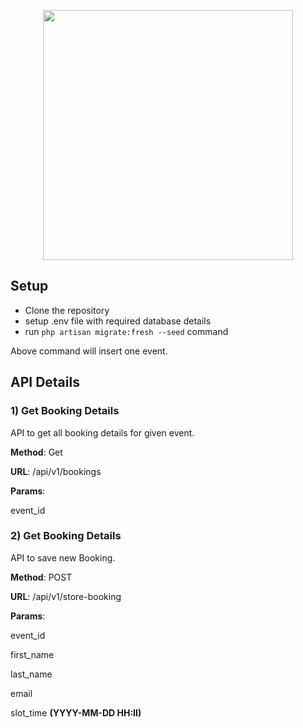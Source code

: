 <p align="center"><a href="https://laravel.com" target="_blank"><img src="https://raw.githubusercontent.com/laravel/art/master/logo-lockup/5%20SVG/2%20CMYK/1%20Full%20Color/laravel-logolockup-cmyk-red.svg" width="400"></a></p>



## Setup

- Clone the repository
- setup .env file with required database details
- run `php artisan migrate:fresh --seed` command

Above command will insert one event.

## API Details

### 1) Get Booking Details

API to get all booking details for given event.

**Method**: Get

**URL**: /api/v1/bookings

**Params**:

event_id

### 2) Get Booking Details

API to save new Booking.

**Method**: POST

**URL**: /api/v1/store-booking

**Params**:

event_id

first_name

last_name

email

slot_time **(YYYY-MM-DD HH:II)**